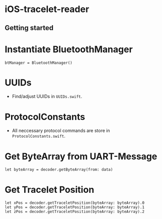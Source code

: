 # iOS-tracelet-reader



## Getting started


# Instantiate BluetoothManager

`btManager = BluetoothManager()`


# UUIDs
- Find/adjust UUIDs in `UUIDs.swift`.

# ProtocolConstants
- All neccessary protocol commands are store in `ProtocolConstants.swift`.


# Get ByteArray from UART-Message
```
let byteArray = decoder.getByteArray(from: data)
```

# Get Tracelet Position

```
let xPos = decoder.getTraceletPosition(byteArray: byteArray).0
let yPos = decoder.getTraceletPosition(byteArray: byteArray).1
let zPos = decoder.getTraceletPosition(byteArray: byteArray).2
```
